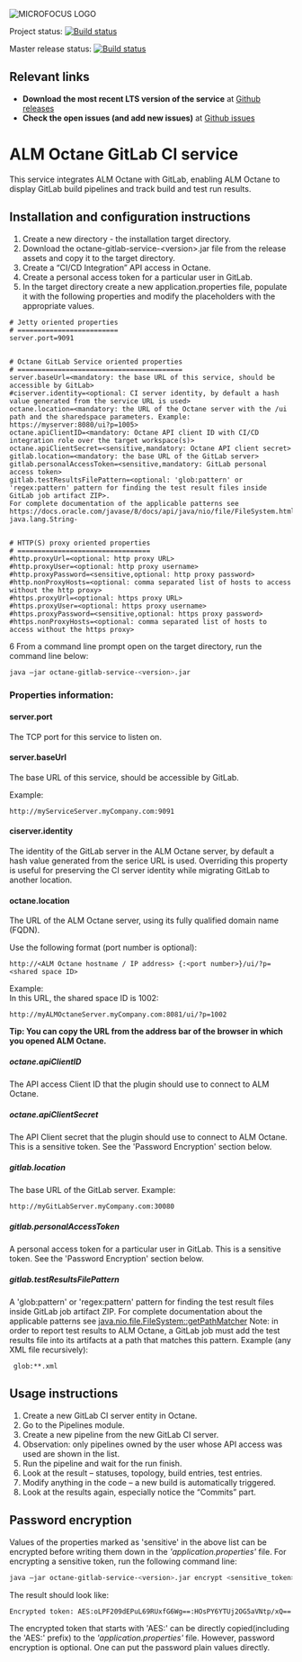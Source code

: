 ![MICROFOCUS LOGO](https://upload.wikimedia.org/wikipedia/commons/4/4e/MicroFocus_logo_blue.png)

Project status: [![Build status](https://ci.appveyor.com/api/projects/status/umvce8v9113dcxnt?svg=true)](https://ci.appveyor.com/project/mstekel/octane-gitlab-service/branch/master)

Master release status: [![Build status](https://ci.appveyor.com/api/projects/status/umvce8v9113dcxnt/branch/master?svg=true)](https://ci.appveyor.com/project/mstekel/octane-gitlab-service/branch/master)

## Relevant links
-	**Download the most recent LTS version of the service** at [Github releases](https://github.com/MicroFocus/octane-gitlab-service/releases)
-	**Check the open issues (and add new issues)** at [Github issues](https://github.com/MicroFocus/octane-gitlab-service/issues)


# ALM Octane GitLab CI service
This service integrates ALM Octane with GitLab, enabling ALM Octane to display GitLab build pipelines and track build and test run results.

## Installation and configuration instructions
1. Create a new directory - the installation target directory.
2. Download the octane-gitlab-service-\<version\>.jar file from the release assets and copy it to the target directory.
3. Create a “CI/CD Integration” API access in Octane.
4. Create a personal access token for a particular user in GitLab.
5. In the target directory create a new application.properties file, populate it with the following properties and modify the placeholders with the appropriate values.
```application.properties
# Jetty oriented properties
# =========================
server.port=9091


# Octane GitLab Service oriented properties
# =========================================
server.baseUrl=<mandatory: the base URL of this service, should be accessible by GitLab>
#ciserver.identity=<optional: CI server identity, by default a hash value generated from the service URL is used>
octane.location=<mandatory: the URL of the Octane server with the /ui path and the sharedspace parameters. Example: https://myserver:8080/ui?p=1005>
octane.apiClientID=<mandatory: Octane API client ID with CI/CD integration role over the target workspace(s)>
octane.apiClientSecret=<sensitive,mandatory: Octane API client secret>
gitlab.location=<mandatory: the base URL of the GitLab server>
gitlab.personalAccessToken=<sensitive,mandatory: GitLab personal access token>
gitlab.testResultsFilePattern=<optional: 'glob:pattern' or 'regex:pattern' pattern for finding the test result files inside GitLab job artifact ZIP>.
For complete documentation of the applicable patterns see https://docs.oracle.com/javase/8/docs/api/java/nio/file/FileSystem.html#getPathMatcher-java.lang.String-


# HTTP(S) proxy oriented properties
# =================================
#http.proxyUrl=<optional: http proxy URL>
#http.proxyUser=<optional: http proxy username>
#http.proxyPassword=<sensitive,optional: http proxy password>
#http.nonProxyHosts=<optional: comma separated list of hosts to access without the http proxy>
#https.proxyUrl=<optional: https proxy URL>
#https.proxyUser=<optional: https proxy username>
#https.proxyPassword=<sensitive,optional: https proxy password>
#https.nonProxyHosts=<optional: comma separated list of hosts to access without the https proxy>
```
6	From a command line prompt open on the target directory, run the command line below:
```bash
java –jar octane-gitlab-service-<version>.jar
```

### Properties information:

#### server.port
The TCP port for this service to listen on.

#### server.baseUrl
The base URL of this service, should be accessible by GitLab.

Example:

    http://myServiceServer.myCompany.com:9091

#### ciserver.identity
The identity of the GitLab server in the ALM Octane server, by default a hash value generated from the serice URL is used.
Overriding this property is useful for preserving the CI server identity while migrating GitLab to another location.

#### octane.location
The URL of the ALM Octane server, using its fully qualified domain name (FQDN).

Use the following format (port number is optional):

    http://<ALM Octane hostname / IP address> {:<port number>}/ui/?p=<shared space ID>

Example:  
In this URL, the shared space ID is 1002:

    http://myALMOctaneServer.myCompany.com:8081/ui/?p=1002

**Tip: You can copy the URL from the address bar of the browser in which you opened ALM Octane.**

##### octane.apiClientID
The API access Client ID that the plugin should use to connect to ALM Octane.
##### octane.apiClientSecret
The API Client secret that the plugin should use to connect to ALM Octane. This is a sensitive token. See the 'Password Encryption' section below.
##### gitlab.location
The base URL of the GitLab server.
Example:

    http://myGitLabServer.myCompany.com:30080
##### gitlab.personalAccessToken
A personal access token for a particular user in GitLab. This is a sensitive token. See the 'Password Encryption' section below.
##### gitlab.testResultsFilePattern
A 'glob:pattern' or 'regex:pattern' pattern for finding the test result files inside GitLab job artifact ZIP.
For complete documentation about the applicable patterns see [java.nio.file.FileSystem::getPathMatcher](https://docs.oracle.com/javase/8/docs/api/java/nio/file/FileSystem.html#getPathMatcher-java.lang.String-)
Note: in order to report test results to ALM Octane, a GitLab job must add the test results file into its artifacts at a path that matches this pattern.
Example (any XML file recursively):

     glob:**.xml

## Usage instructions
1. Create a new GitLab CI server entity in Octane.
2. Go to the Pipelines module.
3. Create a new pipeline from the new GitLab CI server.
4. Observation: only pipelines owned by the user whose API access was used are shown in the list.
5. Run the pipeline and wait for the run finish.
6. Look at the result – statuses, topology, build entries, test entries.
7. Modify anything in the code – a new build is automatically triggered.
8. Look at the results again, especially notice the “Commits” part.

## Password encryption

Values of the properties marked as 'sensitive' in the above list can be encrypted before writing them down in the *'application.properties'* file. For encrypting a sensitive token, run the following command line:

```bash
java –jar octane-gitlab-service-<version>.jar encrypt <sensitive_token>
``` 

The result should look like:

```bash
Encrypted token: AES:oLPF209dEPuL69RUxfG6Wg==:HOsPY6YTUj2OG5aVNtp/xQ==
```

The encrypted token that starts with 'AES:' can be directly copied(including the 'AES:' prefix) to the *'application.properties'* file.
However, password encryption is optional. One can put the password plain values directly.
